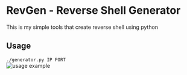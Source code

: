 # RevGen - Reverse Shell Generator

This is my simple tools that create reverse shell using python

## Usage
```./generator.py IP PORT```  
![usage example](/img/usage.png)